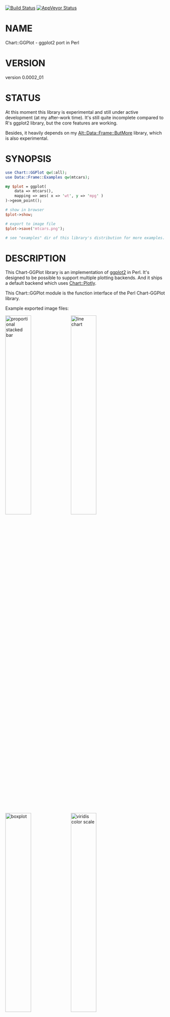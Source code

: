 [![Build Status](https://travis-ci.org/stphnlyd/perl5-Chart-GGPlot.svg?branch=master)](https://travis-ci.org/stphnlyd/perl5-Chart-GGPlot)
[![AppVeyor Status](https://ci.appveyor.com/api/projects/status/github/stphnlyd/perl5-Chart-GGPlot?branch=master&svg=true)](https://ci.appveyor.com/project/stphnlyd/perl5-Chart-GGPlot)

# NAME

Chart::GGPlot - ggplot2 port in Perl

# VERSION

version 0.0002\_01

# STATUS

At this moment this library is experimental and still under active
development (at my after-work time). It's still quite incomplete compared
to R's ggplot2 library, but the core features are working.

Besides, it heavily depends on my [Alt::Data::Frame::ButMore](https://metacpan.org/pod/Alt::Data::Frame::ButMore) library,
which is also experimental.

# SYNOPSIS

```perl
use Chart::GGPlot qw(:all);
use Data::Frame::Examples qw(mtcars);

my $plot = ggplot(
    data => mtcars(),
    mapping => aes( x => 'wt', y => 'mpg' )
)->geom_point();

# show in browser
$plot->show;

# export to image file
$plot->save('mtcars.png');

# see "examples" dir of this library's distribution for more examples.
```

# DESCRIPTION

This Chart-GGPlot library is an implementation of
[ggplot2](https://en.wikipedia.org/wiki/Ggplot2) in Perl. It's designed to
be possible to support multiple plotting backends. And it ships a default
backend which uses [Chart::Plotly](https://metacpan.org/pod/Chart::Plotly).

This Chart::GGPlot module is the function interface of the Perl Chart-GGPlot
library.

Example exported image files:

<div>
    <p float="left">
    <img src="https://raw.githubusercontent.com/stphnlyd/perl5-Chart-GGPlot/master/examples/position_stack_02_02.png" alt="proportional stacked bar" width="40%">
    <img src="https://raw.githubusercontent.com/stphnlyd/perl5-Chart-GGPlot/master/examples/geom_line_02_01.png" alt="line chart" width="40%">
    <img src="https://raw.githubusercontent.com/stphnlyd/perl5-Chart-GGPlot/master/examples/geom_boxplot_01_02.png" alt="boxplot" width="40%">
    <img src="https://raw.githubusercontent.com/stphnlyd/perl5-Chart-GGPlot/master/examples/scale_viridis_02_01.png" alt="viridis color scale" width="40%">
    <img src="https://raw.githubusercontent.com/stphnlyd/perl5-Chart-GGPlot/master/examples/theme_01_06.png" alt="theme 'minimal'" width="40%">
    </p>
</div>

See the `examples` dir in the library's distribution for more examples.

## Document Conventions

Function signatures in docs of this library follow the
[Function::Parameters](https://metacpan.org/pod/Function::Parameters) conventions, for example,

```perl
myfunc(Type1 $positional_parameter, Type2 :$named_parameter)
```

# FUNCTIONS

## ggplot

```
ggplot(:$data, :$mapping, %rest)
```

This is same as `Chart::GGPlot::Plot->new(...)`.
See [Chart::GGPlot::Plot](https://metacpan.org/pod/Chart::GGPlot::Plot) for details.

## qplot

```
qplot((Piddle1D|ArrayRef) :$x, (Piddle1D|ArrayRef) :$y,
    Str :$geom='auto',
    :$xlim=undef, :$ylim=undef,
    Str :$log='',
    Maybe[Str] :$title=undef, Str :$xlab='x', Str :$ylab='y',
    %rest)
```

Arguments:

- $x, $y

    Data. Supports either 1D piddles or arrayrefs. When arrayref is specified, it
    would be converted to either a numeric piddle or a PDL::SV piddle, guessing by
    its contents.

- $geom

    Geom type. `"auto"` is treated as `'point'`.
    It would internally call a `geom_${geom}` function.

- $xlim, $ylim

    Axes limits.

- $log

    Which axis use logarithmic scale?
    One of `''`, `'x'`, `'y'`, `'xy'`.

- $title

    Plot title. Default is `undef`, for no title.

- $xlabel, $ylabel

    Axes labels.

# ENVIRONMENT VARIABLES

## CHART\_GGPLOT\_TRACE

A positive integer would enable debug messages.

# SEE ALSO

[ggplot2](https://en.wikipedia.org/wiki/Ggplot2)

[Chart::GGPlot::Plot](https://metacpan.org/pod/Chart::GGPlot::Plot)

[Alt::Data::Frame::ButMore](https://metacpan.org/pod/Alt::Data::Frame::ButMore)

# AUTHOR

Stephan Loyd <sloyd@cpan.org>

# COPYRIGHT AND LICENSE

This software is copyright (c) 2019 by Stephan Loyd.

This is free software; you can redistribute it and/or modify it under
the same terms as the Perl 5 programming language system itself.
